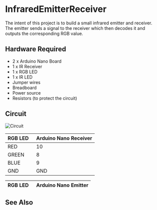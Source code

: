 # InfraredEmitterReceiver

<p>The intent of this project is to build a small infrared emitter and receiver. The emitter sends a signal to the receiver which then decodes it and outputs the corresponding RGB value.</p>

<h2>Hardware Required</h2>

<ul>
  <li>2 x Arduino Nano Board</li>
  <li>1 x IR Receiver</li>
  <li>1 x RGB LED</li>
  <li>1 x IR LED</li>
  <li>Jumper wires</li>
  <li>Breadboard</li>
  <li>Power source</li>
  <li>Resistors (to protect the circuit)</li>
</ul>

<h2>Circuit</h2>

<img src="" alt="Circuit">
  
RGB LED &nbsp;    | Arduino Nano Receiver
------------------|------------
RED               | 10 
GREEN             | 8
BLUE              | 9
GND               | GND

RGB LED &nbsp;    | Arduino Nano Emitter
------------------|------------



<!--
<h2>Schematic</h2>
<h2>Code</h2>
-->
<h2>See Also</h2>
<ul>
  <!--
  <li><a class="urllink" href="https://www.arduino.cc/en/Tutorial/LiquidCrystalDisplay" rel="nofollow" target="_blank">Arduino LCD       Tutorial</a></li>
  <li><a class="urllink" href="http://www.fritzing.org" rel="nofollow" target="_blank">Fritzing</a></li>
  <li><a class="urllink" href="http://arduiniana.org/libraries/streaming/" rel="nofollow" target="_blank">Streaming library</a></li>
  <li><a class="urllink" href="http://eclipse.baeyens.it/" rel="nofollow" target="_blank">Sloeber IDE for Arduino</a></li>
  <li><a class="urllink" href="https://www.eclipse.org/downloads/packages/release/2018-12/r/eclipse-ide-cc-developers" rel="nofollow" target="_blank">Eclipse IDE for C/C++ Developers</a></li>
-->
</ul>
